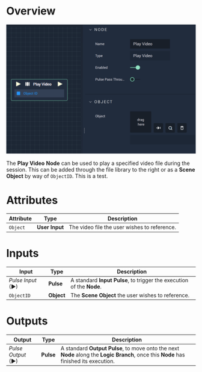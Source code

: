 # Overview

![The Play Video Node.](../../../.gitbook/assets/playvideo.png)

The **Play Video** **Node** can be used to play a specified video file during the session. This can be added through the file library to the right or as a **Scene Object** by way of `ObjectID`. This is a test.

# Attributes

|Attribute|Type|Description|
|---|---|---|
|`Object`| **User Input** | The video file the user wishes to reference.|

# Inputs

|Input|Type|Description|
|---|---|---|
|*Pulse Input* (►)|**Pulse**|A standard **Input Pulse**, to trigger the execution of the **Node**.|
|`ObjectID`| **Object** | The **Scene Object** the user wishes to reference.|



# Outputs

|Output|Type|Description|
|---|---|---|
|*Pulse Output* (►)|**Pulse**|A standard **Output Pulse**, to move onto the next **Node** along the **Logic Branch**, once this **Node** has finished its execution.|
